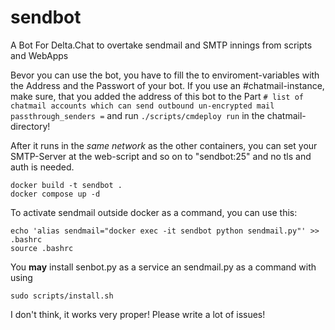 # sendbot
A Bot For Delta.Chat to overtake sendmail and SMTP innings from scripts and WebApps

Bevor you can use the bot, you have to fill the to enviroment-variables with the Address and the Passwort of your bot. If you use an #chatmail-instance, make sure, that you added the address of this bot to the Part `# list of chatmail accounts which can send outbound un-encrypted mail 
passthrough_senders =` and run ```./scripts/cmdeploy run``` in the chatmail-directory!

After it runs in the _same network_ as the other containers, you can set your SMTP-Server at the web-script and so on to "sendbot:25" and no tls and auth is needed.

```
docker build -t sendbot .
docker compose up -d
```
To activate sendmail outside docker as a command, you can use this:

```
echo 'alias sendmail="docker exec -it sendbot python sendmail.py"' >> .bashrc
source .bashrc
```
You __may__ install senbot.py as a service an sendmail.py as a command with using
```
sudo scripts/install.sh
```
I don't think, it works very proper!
Please write a lot of issues!
